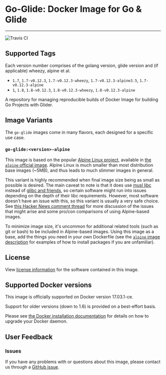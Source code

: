 # Go-Glide: Docker Image for Go &amp; Glide
---
![Travis CI](https://travis-ci.org/harborfront/docker-go-glider.svg?branch=master)

## Supported Tags
Each version number comprises of the golang version, glide version and (if applicable) wheezy, alpine et al.
- `1.7`, `1.7-v0.12.3`, `1.7-v0.12.3-wheezy`, `1.7-v0.12.3-alpine3.5`, `1.7-v0.12.3-alpine`
- `1`, `1.8`, `1.8-v0.12.3`, `1.8-v0.12.3-wheezy`, `1.8-v0.12.3-alpine`

A repository for managing reproducible builds of Docker Image for building Go Projects with Glider.

## Image Variants
The `go-glide` images come in many flavors, each designed for a specific use case.

### `go-glide:<version>-alpine`
This image is based on the popular [Alpine Linux project](http://alpinelinux.org/), available in [the `alpine` official image](https://hub.docker.com/_/alpine). Alpine Linux is much smaller than most distribution base images (~5MB), and thus leads to much slimmer images in general.

This variant is highly recommended when final image size being as small as possible is desired. The main caveat to note is that it does use [musl libc](http://www.musl-libc.org/) instead of [glibc and friends](http://www.etalabs.net/compare_libcs.html), so certain software might run into issues depending on the depth of their libc requirements. However, most software doesn't have an issue with this, so this variant is usually a very safe choice. See [this Hacker News comment thread](https://news.ycombinator.com/item?id=10782897) for more discussion of the issues that might arise and some pro/con comparisons of using Alpine-based images.

To minimize image size, it's uncommon for additional related tools (such as git or bash) to be included in Alpine-based images. Using this image as a base, add the things you need in your own Dockerfile (see the [`alpine` image description](https://hub.docker.com/_/alpine/) for examples of how to install packages if you are unfamiliar).



## License
View [license information](https://github.com/harborfront/docker-go-glider/blob/master/LICENSE) for the software contained in this image.

## Supported Docker versions
This image is officially supported on Docker version 17.03.1-ce.

Support for older versions (down to 1.6) is provided on a best-effort basis.

Please see [the Docker installation documentation](https://docs.docker.com/installation/) for details on how to upgrade your Docker daemon.

## User Feedback
### Issues
If you have any problems with or questions about this image, please contact us through a [GitHub issue](https://github.com/harborfront/docker-go-glider/issues).
